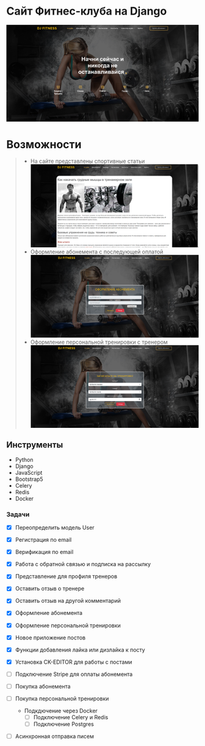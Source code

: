 # Сайт Фитнес-клуба на Django

![DJ FITNESS](static/screen/screen1.png)

# Возможности   
> -   На сайте представлены спортивные статьи
   ![DJ FITNESS](static/screen/post_detail.png)
> -   Оформление абонемента с последующей оплатой
  ![DJ FITNESS](static/screen/order_abonement.png)
> -   Оформление персональной тренировки с тренером
  ![DJ FITNESS](static/screen/person_training.png)

## Инструменты
> 
   - Python
   - Django
   - JavaScript
   - Bootstrap5
   - Celery
   - Redis
   - Docker

### Задачи

 - [x] Переопределить модель User
 - [x] Регистрация по email
 - [x] Верификация по email
 - [x] Работа с обратной связью и подписка на рассылку
 - [x] Представление для профиля тренеров
 - [x] Оставить отзыв о тренере
 - [x] Оставить отзыв на другой комментарий
 - [x] Оформление абонемента
 - [x] Оформление персональной тренировки
 - [x] Новое приложение постов
 - [x] Функции добавления лайка или дизлайка к посту
 - [x] Установка CK-EDITOR для работы с постами
 - [ ] Подключение Stripe для оплаты абонемента
 - [ ] Покупка абонемента
 - [ ] Покупка персональной тренировки
   * Подкдючение через Docker
      - [ ] Подключение Celery и Redis
      - [ ] Подключение Postgres
 - [ ] Асинхронная отправка писем


